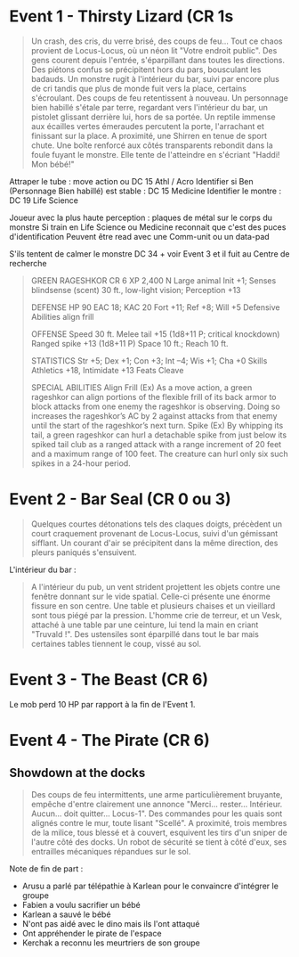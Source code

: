 # Event 1 - Thirsty Lizard (CR 1s

>Un crash, des cris, du verre brisé, des coups de feu… Tout ce chaos provient de Locus-Locus, où un néon lit "Votre endroit public". Des gens courent depuis l'entrée, s'éparpillant dans toutes les directions. Des piétons confus se précipitent hors du pars, bousculant les badauds. Un monstre rugit à l'intérieur du bar, suivi par encore plus de cri tandis que plus de monde fuit vers la place, certains s'écroulant. Des coups de feu retentissent à nouveau.
>Un personnage bien habillé s'étale par terre, regardant vers l'intérieur du bar, un pistolet glissant derrière lui, hors de sa portée. Un reptile immense aux écailles vertes émeraudes percutent la porte, l'arrachant et finissant sur la place. A proximité, une Shirren en tenue de sport chute. Une boîte renforcé aux côtés transparents rebondit dans la foule fuyant le monstre. Elle tente de l'atteindre en s'écriant "Haddi! Mon bébé!" 

Attraper le tube : move action ou DC 15 Athl / Acro
Identifier si Ben (Personnage Bien habillé) est stable : DC 15 Medicine
Identifier le montre : DC 19 Life Science

Joueur avec la plus haute perception : plaques de métal sur le corps du monstre
Si train en Life Science ou Medicine reconnait que c'est des puces d'identification
Peuvent être read avec une Comm-unit ou un data-pad

S'ils tentent de calmer le monstre DC 34 + voir Event 3 et il fuit au Centre de recherche

>GREEN RAGESHKOR CR 6 XP 2,400 N
> Large animal Init +1; Senses blindsense (scent) 30 ft., low-light vision; Perception +13 
> 
> DEFENSE 
> HP 90 EAC 18; KAC 20 Fort +11; Ref +8; Will +5 
> Defensive Abilities align frill 
> 
> OFFENSE 
> Speed 30 ft. Melee tail +15 (1d8+11 P; critical knockdown) 
> Ranged spike +13 (1d8+11 P) 
> Space 10 ft.; Reach 10 ft.
>  
>  STATISTICS Str +5; Dex +1; Con +3; Int –4; Wis +1; Cha +0 Skills Athletics +18, Intimidate +13 Feats Cleave 
>  
>  SPECIAL ABILITIES 
>  Align Frill (Ex) As a move action, a green rageshkor can align portions of the flexible frill of its back armor to block attacks from one enemy the rageshkor is observing. Doing so increases the rageshkor’s AC by 2 against attacks from that enemy until the start of the rageshkor’s next turn.
>  Spike (Ex) By whipping its tail, a green rageshkor can hurl a detachable spike from just below its spiked tail club as a ranged attack with a range increment of 20 feet and a maximum range of 100 feet. The creature can hurl only six such spikes in a 24-hour period.

# Event 2 - Bar Seal (CR 0 ou 3)

>Quelques courtes détonations tels des claques doigts, précèdent un court craquement provenant de Locus-Locus, suivi d'un gémissant sifflant. Un courant d'air se précipitent dans la même direction, des pleurs paniqués s'ensuivent. 

L'intérieur du bar :
>A l'intérieur du pub, un vent strident projettent les objets contre une fenêtre donnant sur le vide spatial. Celle-ci présente une énorme fissure en son centre. Une table et plusieurs chaises et un vieillard sont tous piégé par la pression. L'homme crie de terreur, et un Vesk, attaché à une table par une ceinture, lui tend la main en criant "Truvald !". Des ustensiles sont éparpillé dans tout le bar mais certaines tables tiennent le coup, vissé au sol. 

# Event 3 - The Beast (CR 6)

Le mob perd 10 HP par rapport à la fin de l'Event 1.

# Event 4 - The Pirate (CR 6)

## Showdown at the docks

>Des coups de feu intermittents, une arme particulièrement bruyante, empêche d'entre clairement une annonce "Merci... rester... Intérieur. Aucun... doit quitter... Locus-1". Des commandes pour les quais sont alignés contre le mur, toute lisant "Scellé". A proximité, trois membres de la milice, tous blessé et à couvert, esquivent les tirs d'un sniper de l'autre côté des docks. Un robot de sécurité se tient à côté d'eux, ses entrailles mécaniques répandues sur le sol.

Note de fin de part :

- Arusu a parlé par télépathie à Karlean pour le convaincre d'intégrer le groupe
- Fabien a voulu sacrifier un bébé
- Karlean a sauvé le bébé 
- N'ont pas aidé avec le dino mais ils l'ont attaqué
- Ont appréhender le pirate de l'espace
- Kerchak a reconnu les meurtriers de son groupe 